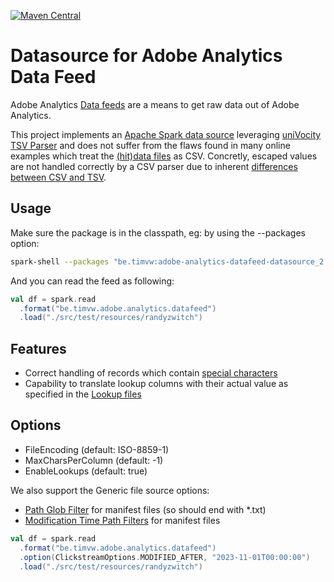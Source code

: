 [![Maven Central](https://maven-badges.herokuapp.com/maven-central/be.timvw/adobe-analytics-datafeed-datasource_2.12/badge.svg)](https://central.sonatype.com/artifact/be.timvw/adobe-analytics-datafeed-datasource_2.12)

# Datasource for Adobe Analytics Data Feed

Adobe Analytics [Data feeds](https://experienceleague.adobe.com/docs/analytics/export/analytics-data-feed/data-feed-contents/datafeeds-contents.html?lang=en) are a means to get raw data out of Adobe Analytics.

This project implements an [Apache Spark data source](https://spark.apache.org/docs/latest/sql-data-sources.html) leveraging [uniVocity TSV Parser](https://github.com/uniVocity/univocity-parsers/tree/master) and does not suffer from the flaws found in many online examples which treat the [(hit)data files](https://experienceleague.adobe.com/docs/analytics/export/analytics-data-feed/data-feed-contents/datafeeds-contents.html?lang=en#hit-data-files) as CSV.
Concretly, escaped values are not handled correctly by a CSV parser due to inherent [differences between CSV and TSV](https://github.com/eBay/tsv-utils/blob/master/docs/comparing-tsv-and-csv.md).

## Usage

Make sure the package is in the classpath, eg: by using the --packages option:

```bash
spark-shell --packages "be.timvw:adobe-analytics-datafeed-datasource_2.12:0.0.1"
```

And you can read the feed as following:

```scala
val df = spark.read
  .format("be.timvw.adobe.analytics.datafeed")
  .load("./src/test/resources/randyzwitch")
```

## Features

* Correct handling of records which contain [special characters](https://experienceleague.adobe.com/docs/analytics/export/analytics-data-feed/data-feed-contents/datafeeds-spec-chars.html?lang=en)
* Capability to translate lookup columns with their actual value as specified in the [Lookup files](https://experienceleague.adobe.com/docs/analytics/export/analytics-data-feed/data-feed-contents/datafeeds-contents.html?lang=en#lookup-files)

## Options

* FileEncoding (default: ISO-8859-1)
* MaxCharsPerColumn (default: -1)
* EnableLookups (default: true)

We also support the Generic file source options:
* [Path Glob Filter](https://spark.apache.org/docs/latest/sql-data-sources-generic-options.html#path-glob-filter) for manifest files (so should end with *.txt)
* [Modification Time Path Filters](https://spark.apache.org/docs/latest/sql-data-sources-generic-options.html#modification-time-path-filters) for manifest files

```scala
val df = spark.read
  .format("be.timvw.adobe.analytics.datafeed")
  .option(ClickstreamOptions.MODIFIED_AFTER, "2023-11-01T00:00:00")
  .load("./src/test/resources/randyzwitch")
```